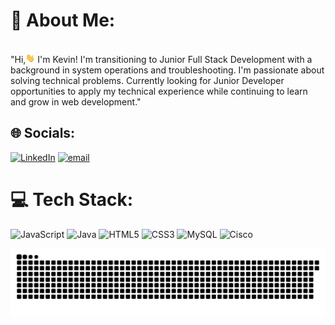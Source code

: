 # 💫 About Me:
<br>"Hi,<img src=https://raw.githubusercontent.com/Parply/Parply/refs/heads/master/.github/Hi.gif height="15" width="15"> I'm Kevin! I'm transitioning to Junior Full Stack Development with a background in system operations and troubleshooting. I'm passionate about solving technical problems. Currently looking for Junior Developer opportunities to apply my technical experience while continuing to learn and grow in web development."

## 🌐 Socials:
[![LinkedIn](https://img.shields.io/badge/LinkedIn-%230077B5.svg?logo=linkedin&logoColor=white)](https://linkedin.com/in/www.linkedin.com/in/kevin-sim-853539105) [![email](https://img.shields.io/badge/Email-D14836?logo=gmail&logoColor=white)](mailto:ksim83@gmail.com) 

# 💻 Tech Stack:
![JavaScript](https://img.shields.io/badge/javascript-%23323330.svg?style=plastic&logo=javascript&logoColor=%23F7DF1E) ![Java](https://img.shields.io/badge/java-%23ED8B00.svg?style=plastic&logo=openjdk&logoColor=white) ![HTML5](https://img.shields.io/badge/html5-%23E34F26.svg?style=plastic&logo=html5&logoColor=white) ![CSS3](https://img.shields.io/badge/css3-%231572B6.svg?style=plastic&logo=css3&logoColor=white) ![MySQL](https://img.shields.io/badge/mysql-4479A1.svg?style=plastic&logo=mysql&logoColor=white) ![Cisco](https://img.shields.io/badge/cisco-%23049fd9.svg?style=plastic&logo=cisco&logoColor=black)

<p>
<img align="center" src="https://raw.githubusercontent.com/TekyaygilFethi/TekyaygilFethi/fd6cb0b7157d5cdb6adb013d0063b20fe2ae1a0f/github-contribution-grid-snake.svg">
</p>

<!-- Proudly created with GPRM ( https://gprm.itsvg.in ) -->
